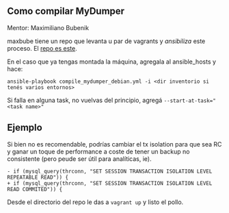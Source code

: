 ## Como compilar MyDumper

Mentor: Maximiliano Bubenik

maxbube tiene un repo que levanta u par de vagrants y _ansibiliza_ este
proceso. El [repo es este](https://github.com/maxbube/mydumper_builder).

En el caso que ya tengas montada la máquina, agregala al ansible_hosts y
hace:

```
ansible-playbook compile_mydumper_debian.yml -i <dir inventorio si tenés varios entornos>
```

Si falla en alguna task, no vuelvas del principio, agregá `--start-at-task="<task name>"`


## Ejemplo

Si bien no es recomendable, podrías cambiar el tx isolation para que sea RC y ganar un 
toque de performance a coste de tener un backup no consistente (pero peude ser útil para
analíticas, ie).

```
- if (mysql_query(thrconn, "SET SESSION TRANSACTION ISOLATION LEVEL REPEATABLE READ")) {
+ if (mysql_query(thrconn, "SET SESSION TRANSACTION ISOLATION LEVEL READ COMMITED")) {
```

Desde el directorio del repo le das a `vagrant up` y listo el pollo.
